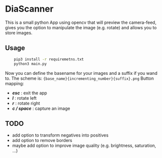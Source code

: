 # DiaScanner
This is a small python App using opencv that will preview the camera-feed, gives you the option to manipulate the image (e.g. rotate) and allows you to store images.

## Usage
~~~ bash
    pip3 install -r requiremetns.txt
    python3 main.py
~~~
Now you can define the basename for your images and a suffix if you wand to. The scheme is:
<code>{base_name}{incrementing_number}{suffix}.png</code>
Button mapping:
- ___esc___ : exit the app
- ___l___ : rotate left
- ___r___ : rotate right
- ___c / space___ : capture an image

## TODO
- add option to transform negatives into positives
- add option to remove borders
- maybe add option to improve image quality (e.g. brightness, saturation, ...)
